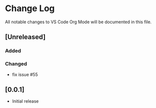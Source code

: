 # Change Log
All notable changes to VS Code Org Mode will be documented in this file.

## [Unreleased]
### Added
### Changed
- fix issue #55

## [0.0.1]
- Initial release
